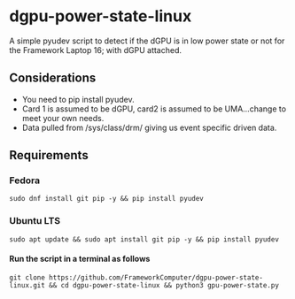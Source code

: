 # dgpu-power-state-linux
A simple pyudev script to detect if the dGPU is in low power state or not for the Framework Laptop 16; with dGPU attached.

## Considerations

- You need to pip install pyudev.
- Card 1 is assumed to be dGPU, card2 is assumed to be UMA...change to meet your own needs.
- Data pulled from /sys/class/drm/ giving us event specific driven data.

## Requirements

### Fedora

```
sudo dnf install git pip -y && pip install pyudev
```

### Ubuntu LTS

```
sudo apt update && sudo apt install git pip -y && pip install pyudev
```

#### Run the script in a terminal as follows

```
git clone https://github.com/FrameworkComputer/dgpu-power-state-linux.git && cd dgpu-power-state-linux && python3 gpu-power-state.py
```
